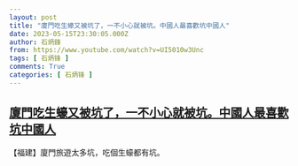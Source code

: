 ```yaml
---
layout: post
title: "廈門吃生蠔又被坑了，一不小心就被坑。中國人最喜歡坑中國人"
date: 2023-05-15T23:30:05.000Z
author: 石炳鋒
from: https://www.youtube.com/watch?v=UI5010w3Unc
tags: [ 石炳锋 ]
comments: True
categories: [ 石炳锋 ]
---
```

<!--1684193405000-->
[廈門吃生蠔又被坑了，一不小心就被坑。中國人最喜歡坑中國人](https://www.youtube.com/watch?v=UI5010w3Unc)
------

<div>
【福建】廈門旅遊太多坑，吃個生蠔都有坑。
</div>
